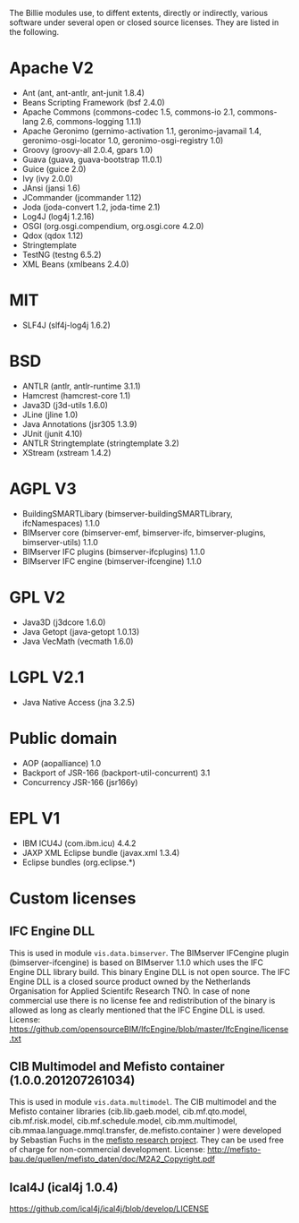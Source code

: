 The Billie modules use, to diffent extents, directly or indirectly, various software under several open or closed source licenses. They are listed in the following.


Apache V2
===============================================

* Ant (ant, ant-antlr, ant-junit 1.8.4)
* Beans Scripting Framework (bsf 2.4.0)	
* Apache Commons (commons-codec 1.5, commons-io 2.1, commons-lang 2.6, commons-logging 1.1.1)
* Apache Geronimo (gernimo-activation 1.1, geronimo-javamail 1.4, geronimo-osgi-locator 1.0, geronimo-osgi-registry 1.0)
* Groovy (groovy-all 2.0.4, gpars 1.0)
* Guava (guava, guava-bootstrap 11.0.1)
* Guice (guice 2.0)
* Ivy (ivy 2.0.0)
* JAnsi (jansi 1.6)
* JCommander (jcommander 1.12)
* Joda (joda-convert 1.2, joda-time 2.1)
* Log4J (log4j 1.2.16)
* OSGI (org.osgi.compendium, org.osgi.core 4.2.0)
* Qdox (qdox 1.12)
* Stringtemplate
* TestNG (testng 6.5.2)
* XML Beans (xmlbeans 2.4.0)

MIT
=========
* SLF4J (slf4j-log4j 1.6.2)

BSD 
======
* ANTLR (antlr, antlr-runtime 3.1.1)
* Hamcrest (hamcrest-core 1.1)
* Java3D (j3d-utils 1.6.0)
* JLine (jline 1.0)
* Java Annotations (jsr305 1.3.9)
* JUnit (junit 4.10)
* ANTLR Stringtemplate (stringtemplate 3.2)
* XStream (xstream 1.4.2)

AGPL V3
================
* BuildingSMARTLibary (bimserver-buildingSMARTLibrary, ifcNamespaces) 1.1.0
* BIMserver core (bimserver-emf, bimserver-ifc, bimserver-plugins, bimserver-utils) 1.1.0
* BIMserver IFC plugins (bimserver-ifcplugins) 1.1.0
* BIMserver IFC engine (bimserver-ifcengine) 1.1.0

GPL V2
=============
* Java3D (j3dcore 1.6.0)
* Java Getopt (java-getopt 1.0.13) 
* Java VecMath (vecmath 1.6.0)

LGPL V2.1
===============
* Java Native Access (jna 3.2.5)

Public domain
===================
* AOP (aopalliance) 1.0
* Backport of JSR-166 (backport-util-concurrent) 3.1
* Concurrency JSR-166 (jsr166y)

EPL V1
===============
* IBM ICU4J (com.ibm.icu) 4.4.2
* JAXP XML Eclipse bundle (javax.xml 1.3.4)
* Eclipse bundles (org.eclipse.*)


Custom licenses
============================

IFC Engine DLL
------------------------------------

This is used in module `vis.data.bimserver`. The BIMserver IFCengine plugin (bimserver-ifcengine) is based on BIMserver 1.1.0 which uses the IFC Engine DLL library build. This binary Engine DLL is not open source. The IFC Engine DLL is a closed source product owned by the Netherlands Organisation for Applied Scientifc Research TNO. In case of none commercial use there is no license fee and redistribution of the binary is allowed as long as clearly mentioned that the IFC Engine DLL is used. License: https://github.com/opensourceBIM/IfcEngine/blob/master/IfcEngine/license.txt 


CIB Multimodel and Mefisto container (1.0.0.201207261034)
--------------------------------------------------------------

This is used in module `vis.data.multimodel`. The CIB multimodel and the Mefisto container libraries (cib.lib.gaeb.model, cib.mf.qto.model, cib.mf.risk.model, cib.mf.schedule.model, cib.mm.multimodel, cib.mmaa.language.mmql.transfer, de.mefisto.container ) were developed by Sebastian Fuchs in the [mefisto research project](http://mefisto-bau.de). They can be used free of charge for non-commercial development. License: http://mefisto-bau.de/quellen/mefisto_daten/doc/M2A2_Copyright.pdf


Ical4J (ical4j 1.0.4)
--------------------

https://github.com/ical4j/ical4j/blob/develop/LICENSE


